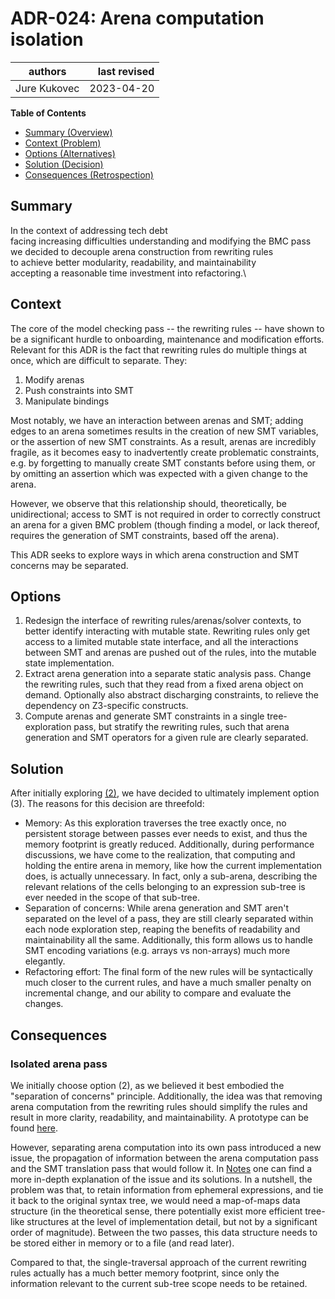 # ADR-024: Arena computation isolation

| authors                                | last revised    |
| -------------------------------------- | --------------: |
| Jure Kukovec                           | 2023-04-20      |

**Table of Contents**

- [Summary (Overview)](#summary)
- [Context (Problem)](#context)
- [Options (Alternatives)](#options)
- [Solution (Decision)](#solution)
- [Consequences (Retrospection)](#consequences)

## Summary

<!-- Statement to summarize, following the following formula: -->

In the context of addressing tech debt\
facing increasing difficulties understanding and modifying the BMC pass\
we decided to decouple arena construction from rewriting rules\
to achieve better modularity, readability, and maintainability \
accepting a reasonable time investment into refactoring.\

## Context

<!-- Communicates the forces at play (technical, political, social, project).
     This is the story explaining the problem we are looking to resolve.
-->

The core of the model checking pass -- the rewriting rules -- have shown to be a significant hurdle to onboarding, maintenance and modification efforts.
Relevant for this ADR is the fact that rewriting rules do multiple things at once, which are difficult to separate. They:
  1. Modify arenas
  2. Push constraints into SMT
  3. Manipulate bindings

Most notably, we have an interaction between arenas and SMT; adding edges to an arena sometimes results in the creation of new SMT variables, or the assertion of new SMT constraints.
As a result, arenas are incredibly fragile, as it becomes easy to inadvertently create problematic constraints, e.g. by forgetting to manually create SMT constants before using them, or by omitting an assertion which was expected with a given change to the arena.

However, we observe that this relationship should, theoretically, be unidirectional; access to SMT is not required in order to correctly construct an arena for a given BMC problem (though finding a model, or lack thereof, requires the generation of SMT constraints, based off the arena).

This ADR seeks to explore ways in which arena construction and SMT concerns may be separated.

## Options

<!-- Communicate the options considered.
     This records evidence of our circumspection and documents the various alternatives
     considered but not adopted.
-->

1. Redesign the interface of rewriting rules/arenas/solver contexts, to better identify interacting with mutable state. Rewriting rules only get access to a limited mutable state interface, and all the interactions between SMT and arenas are pushed out of the rules, into the mutable state implementation.
2. Extract arena generation into a separate static analysis pass. Change the rewriting rules, such that they read from a fixed arena object on demand. Optionally also abstract discharging constraints, to relieve the dependency on Z3-specific constructs.
3. Compute arenas and generate SMT constraints in a single tree-exploration pass, but stratify the rewriting rules, such that arena generation and SMT operators for a given rule are clearly separated.


## Solution

<!-- Communicates what solution was decided, and it is expected to solve the
     problem. -->

After initially exploring [(2)](#consequences), we have decided to ultimately implement option (3). The reasons for this decision are threefold:
  - Memory: As this exploration traverses the tree exactly once, no persistent storage between passes ever needs to exist, and thus the memory footprint is greatly reduced. Additionally, during performance discussions, we have come to the realization, that computing and holding the entire arena in memory, like how the current implementation does, is actually unnecessary. In fact, only a sub-arena, describing the relevant relations of the cells belonging to an expression sub-tree is ever needed in the scope of that sub-tree.
  - Separation of concerns: While arena generation and SMT aren't separated on the level of a pass, they are still clearly separated within each node exploration step, reaping the benefits of readability and maintainability all the same. Additionally, this form allows us to handle SMT encoding variations (e.g. arrays vs non-arrays) much more elegantly.
  - Refactoring effort: The final form of the new rules will be syntactically much closer to the current rules, and have a much smaller penalty on incremental change, and our ability to compare and evaluate the changes.

## Consequences

<!-- Records the results of the decision over the long term.
     Did it work, not work, was changed, upgraded, etc.
-->

### Isolated arena pass
We initially choose option (2), as we believed it best embodied the "separation of concerns" principle. 
Additionally, the idea was that removing arena computation from the rewriting rules should simplify the rules and result in more clarity, readability, and maintainability.
A prototype can be found [here][proto].

However, separating arena computation into its own pass introduced a new issue, the propagation of information between the arena computation pass and the SMT translation pass that would follow it.
In [Notes][] one can find a more in-depth explanation of the issue and its solutions.
In a nutshell, the problem was that, to retain information from ephemeral expressions, and tie it back to the original syntax tree, we would need a map-of-maps data structure (in the theoretical sense, there potentially exist more efficient tree-like structures at the level of implementation detail, but not by a significant order of magnitude).
Between the two passes, this data structure needs to be stored either in memory or to a file (and read later).

Compared to that, the single-traversal approach of the current rewriting rules
actually has a much better memory footprint, since only the information relevant to the current sub-tree scope needs to be retained.




[Notes]: https://github.com/informalsystems/apalache/pull/2467
[proto]: https://github.com/informalsystems/apalache/tree/jk/arenaSeparationProto/tla-pp/src/main/scala/at/forsyte/apalache/tla/pp/arenas